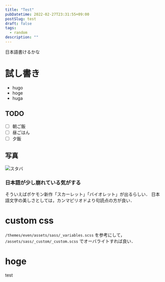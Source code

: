 ```yaml
---
title: "Test"
pubDatetime: 2022-02-27T23:31:55+09:00
postSlug: test
draft: false
tags:
  - random
description: ""
---
```


日本語書けるかな

# 試し書き

- hugo
- hoge
- huga

## TODO

- [ ] 朝ご飯
- [ ] 昼ごはん
- [ ] 夕飯

## 写真

![スタバ](/img/poker_faced.png)

### 日本語が少し崩れている気がする

そういえばポケモン新作「スカーレット」「バイオレット」が出るらしい．
日本語文字の美しさとしては，カンマピリオドより句読点の方が良い．

# custom css

`/themes/even/assets/sass/_variables.scss`
を参考にして，
`/assets/sass/_custom/_custom.scss`
でオーバライトすれば良い．

# hoge

test
